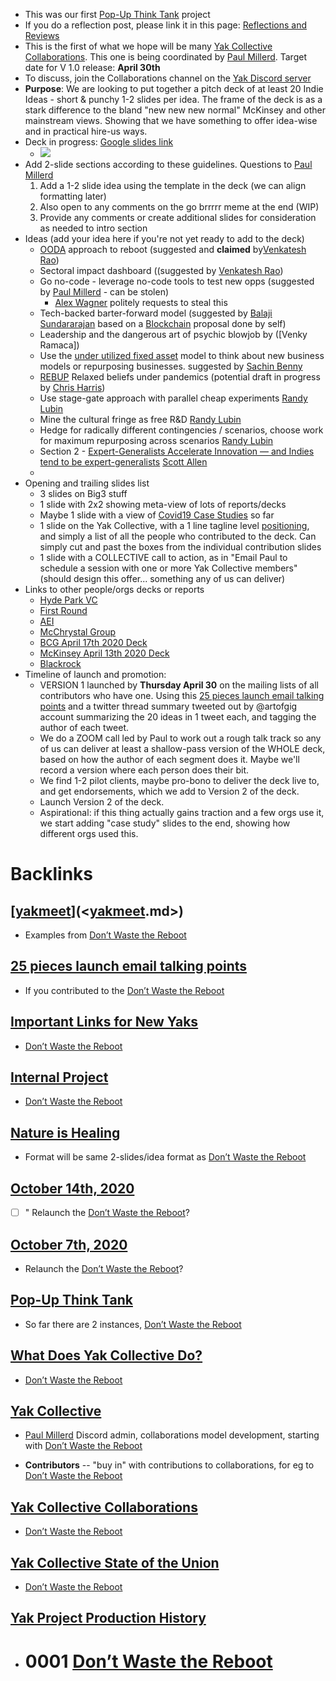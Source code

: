 - This was our first [Pop-Up Think Tank](<Pop-Up Think Tank.md>) project
- If you do a reflection post, please link it in this page: [Reflections and Reviews ](<Reflections and Reviews .md>)
- This is the first of what we hope will be many [Yak Collective Collaborations](<Yak Collective Collaborations.md>). This one is being coordinated by [Paul Millerd](<Paul Millerd.md>). Target date for V 1.0 release: **April 30th**
- To discuss, join the Collaborations channel on the [Yak Discord server](<Yak Discord server.md>)
- **Purpose**: We are looking to put together a pitch deck of at least 20 Indie Ideas - short & punchy 1-2 slides per idea.  The frame of the deck is as a stark difference to the bland "new new new normal" McKinsey and other mainstream views.  Showing that we have something to offer idea-wise and in practical hire-us ways.
- Deck in progress: [Google slides link](https://docs.google.com/presentation/d/1OfBuSq4SImE1Gq2EaAGCAlkwC8LZRCWx-7O_VOHJ5TI/edit?usp=sharing) 
    - ![](https://firebasestorage.googleapis.com/v0/b/firescript-577a2.appspot.com/o/imgs%2Fapp%2FArtOfGig%2FQTd_cabp4A?alt=media&token=e6ba171b-86f0-43b9-bd5a-3910864561bb)
- Add 2-slide sections according to these guidelines. Questions to [Paul Millerd](<Paul Millerd.md>)
    1. Add a 1-2 slide idea using the template in the deck (we can align formatting later)
    2. Also open to any comments on the go brrrrr  meme at the end  (WIP) 
    3. Provide any comments or create additional slides for consideration as needed to intro section
- Ideas (add your idea here if you're not yet ready to add to the deck)
    - [OODA](<OODA.md>) approach to reboot (suggested and **claimed** by[Venkatesh Rao](<Venkatesh Rao.md>))
    - Sectoral impact dashboard ((suggested by [Venkatesh Rao](<Venkatesh Rao.md>))
    - Go no-code - leverage no-code tools to test new opps (suggested by [Paul Millerd](<Paul Millerd.md>) - can be stolen)
        - [Alex Wagner](<Alex Wagner.md>) politely requests to steal this
    - Tech-backed barter-forward model (suggested by [Balaji Sundararajan](<Balaji Sundararajan.md>) based on a [Blockchain](<Blockchain.md>) proposal done by self)
    - Leadership and the dangerous art of psychic blowjob by ([Venky Ramaca])
    - Use the [under utilized fixed asset](https://kwokchain.com/2020/01/23/underutilized-fixed-assets/) model to think about new business models or repurposing businesses. suggested by [Sachin Benny](<Sachin Benny.md>)
    - [REBUP](<REBUP.md>) Relaxed beliefs under pandemics (potential draft in progress by [Chris Harris](<Chris Harris.md>))
    - Use stage-gate approach with parallel cheap experiments [Randy Lubin](<Randy Lubin.md>)
    - Mine the cultural fringe as free R&D [Randy Lubin](<Randy Lubin.md>)
    - Hedge for radically different contingencies / scenarios, choose work for maximum repurposing across scenarios [Randy Lubin](<Randy Lubin.md>)
    - Section 2 - [Expert-Generalists Accelerate Innovation — and Indies tend to be expert-generalists](<Expert-Generalists Accelerate Innovation — and Indies tend to be expert-generalists.md>) [Scott Allen](<Scott Allen.md>)
    - 
- Opening and trailing slides list
    - 3 slides on Big3 stuff
    - 1 slide with 2x2 showing meta-view of lots of reports/decks
    - Maybe 1 slide with a view of [Covid19 Case Studies](<Covid19 Case Studies.md>) so far
    - 1 slide on the Yak Collective, with a 1 line tagline level [positioning](<positioning.md>), and simply a list of all the people who contributed to the deck. Can simply cut and past the boxes from the individual contribution slides
    - 1 slide with a COLLECTIVE call to action, as in "Email Paul to schedule a session with one or more Yak Collective members" (should design this offer... something any of us can deliver)
- Links to other people/orgs decks or reports
    - [Hyde Park VC](https://blog.hydeparkvp.com/modeling-covid-19s-impact-and-making-hard-decisions-6003944142ef)
    - [First Round](https://firstround.com/review/the-founders-field-guide-for-navigating-this-crisis-advice-from-recession-era-leaders-investors-and-ceos-currently-at-the-helm/)
    - [AEI](https://www.aei.org/research-products/report/national-coronavirus-response-a-road-map-to-reopening/)
    - [McChrystal Group](https://www.mcchrystalgroup.com/insights/operating-in-crisis-a-leader-s-guide/)
    - [BCG April 17th 2020 Deck](https://media-publications.bcg.com/BCG-COVID-19-BCG-Perspectives-Version2.pdf)
    - [McKinsey April 13th 2020 Deck](https://www.mckinsey.com/~/media/McKinsey/Business%20Functions/Risk/Our%20Insights/COVID%2019%20Implications%20for%20business/COVID%2019%20April%2013/COVID-19-Facts-and-Insights-April-13-v2.ashx)
    - [Blackrock](https://www.blackrock.com/corporate/insights/blackrock-investment-institute/publications/global-macro-outlook)
- Timeline of launch and promotion: 
    - VERSION 1 launched by **Thursday April 30** on the mailing lists of all contributors who have one. Using this [25 pieces launch email talking points](<25 pieces launch email talking points.md>) and a twitter thread summary tweeted out by @artofgig account summarizing the 20 ideas in 1 tweet each, and tagging the author of each tweet.
    - We do a ZOOM call led by Paul to work out a rough talk track so any of us can deliver at least a shallow-pass version of the WHOLE deck, based on how the author of each segment does it. Maybe we'll record a version where each person does their bit. 
    - We find 1-2 pilot clients, maybe pro-bono to deliver the deck live to, and get endorsements, which we add to Version 2 of the deck.
    - Launch Version 2 of the deck.
    - Aspirational: if this thing actually gains traction and a few orgs use it, we start adding "case study" slides to the end, showing how different orgs used this.

# Backlinks
## [[yakmeet](<yakmeet.md>)](<[yakmeet](<yakmeet.md>).md>)
- Examples from [Don’t Waste the Reboot](<Don’t Waste the Reboot.md>)

## [25 pieces launch email talking points](<25 pieces launch email talking points.md>)
- If you contributed to the [Don’t Waste the Reboot](<Don’t Waste the Reboot.md>)

## [Important Links for New Yaks](<Important Links for New Yaks.md>)
- [Don’t Waste the Reboot](<Don’t Waste the Reboot.md>)

## [Internal Project](<Internal Project.md>)
- [Don’t Waste the Reboot](<Don’t Waste the Reboot.md>)

## [Nature is Healing](<Nature is Healing.md>)
- Format will be same 2-slides/idea format as [Don’t Waste the Reboot](<Don’t Waste the Reboot.md>)

## [October 14th, 2020](<October 14th, 2020.md>)
- [ ] " Relaunch the [Don’t Waste the Reboot](<Don’t Waste the Reboot.md>)?

## [October 7th, 2020](<October 7th, 2020.md>)
-  Relaunch the [Don’t Waste the Reboot](<Don’t Waste the Reboot.md>)?

## [Pop-Up Think Tank](<Pop-Up Think Tank.md>)
- So far there are 2 instances, [Don’t Waste the Reboot](<Don’t Waste the Reboot.md>)

## [What Does Yak Collective Do?](<What Does Yak Collective Do?.md>)
- [Don’t Waste the Reboot](<Don’t Waste the Reboot.md>)

## [Yak Collective](<Yak Collective.md>)
- [Paul Millerd](<Paul Millerd.md>) Discord admin, collaborations model development, starting with [Don’t Waste the Reboot](<Don’t Waste the Reboot.md>)

- **Contributors** -- "buy in" with contributions to collaborations, for eg to [Don’t Waste the Reboot](<Don’t Waste the Reboot.md>)

## [Yak Collective Collaborations](<Yak Collective Collaborations.md>)
- [Don’t Waste the Reboot](<Don’t Waste the Reboot.md>)

## [Yak Collective State of the Union](<Yak Collective State of the Union.md>)
- [Don’t Waste the Reboot](<Don’t Waste the Reboot.md>)

## [Yak Project Production History](<Yak Project Production History.md>)
- # 0001 [Don’t Waste the Reboot](<Don’t Waste the Reboot.md>)

